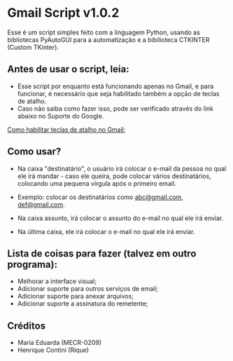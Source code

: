 # Gmail Script v1.0.2

Esse é um script simples feito com a linguagem Python, usando as bibliotecas PyAutoGUI para a automatização e a bibilioteca CTKINTER (Custom TKinter).

## Antes de usar o script, leia:

* Esse script por enquanto está funcionando apenas no Gmail, e para funcionar, é necessário que seja habilitado também a opção de teclas de atalho.
* Caso não saiba como fazer isso, pode ser verificado através do link abaixo no Suporte do Google.

[Como habilitar teclas de atalho no Gmail;](https://support.google.com/mail/answer/6594?hl=pt-BR&co=GENIE.Platform%3DDesktop)

## Como usar?

* Na caixa "destinatário", o usuário irá colocar o e-mail da pessoa no qual ele irá mandar - caso ele queira, pode colocar vários destinatários, colocando uma pequena vírgula após o primeiro email.

* Exemplo: colocar os destinatários como abc@gmail.com, def@gmail.com.

* Na caixa assunto, irá colocar o assunto do e-mail no qual ele irá enviar.

* Na última caixa, ele irá colocar o e-mail no qual ele irá enviar.

## Lista de coisas para fazer (talvez em outro programa):

* Melhorar a interface visual;
* Adicionar suporte para outros serviços de email;
* Adicionar suporte para anexar arquivos;
* Adicionar suporte a assinatura do remetente;

## Créditos

* Maria Eduarda (MECR-0209)
* Henrique Contini (Rique)
